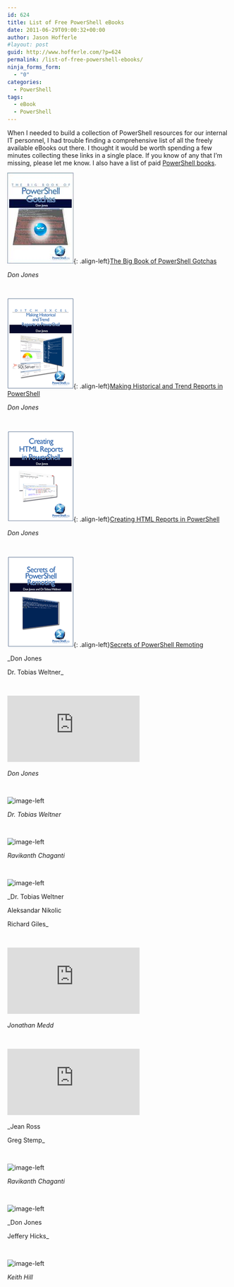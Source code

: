 ```yaml
---
id: 624
title: List of Free PowerShell eBooks
date: 2011-06-29T09:00:32+00:00
author: Jason Hofferle
#layout: post
guid: http://www.hofferle.com/?p=624
permalink: /list-of-free-powershell-ebooks/
ninja_forms_form:
  - "0"
categories:
  - PowerShell
tags:
  - eBook
  - PowerShell
---
```

When I needed to build a collection of PowerShell resources for our internal IT personnel, I had trouble finding a comprehensive list of all the freely available eBooks out there. I thought it would be worth spending a few minutes collecting these links in a single place. If you know of any that I&#8217;m missing, please let me know. I also have a list of paid [PowerShell books](http://www.hofferle.com/list-of-powershell-books/ "List of PowerShell Books").

![image-left](/assets/img/BigBookofPowerShellGotchas.jpg){: .align-left}<a href="http://powershell.org/wp/ebooks/" title="The Big Book of PowerShell Gotchas" target="_blank">The Big Book of PowerShell Gotchas</a>
  
_Don Jones_

<br style="clear: both;" />

![image-left](/assets/img/MakingHistoricalAndTrendReportsInPowerShell.png){: .align-left}<a href="http://powershell.org/wp/ebooks/" title="Making Historical and Trend Reports in PowerShell" target="_blank">Making Historical and Trend Reports in PowerShell</a>
  
_Don Jones_

 <br style="clear: both;" />

![image-left](/assets/img/CreatingHTMLReportsInPowerShell_150.png){: .align-left}<a href="http://powershell.org/wp/ebooks/" target="_blank">Creating HTML Reports in PowerShell</a>
  
_Don Jones_

 <br style="clear: both;" />

![image-left](/assets/img/SecretsOfPowerShellRemoting_1501.png){: .align-left}<a href="http://powershell.org/wp/ebooks/" target="_blank">Secrets of PowerShell Remoting</a>
  
_Don Jones
  
Dr. Tobias Weltner_

 <br style="clear: both;" />

![image-left](http://www.realtimepublishers.com/chapters/1828/accwp-3.pdf)
  
_Don Jones_

 <br style="clear: both;" />

![image-left](http://community.idera.com/powershell/ask_the_experts/f/powershell_for_windows-12/10310/best-way-to-download-your-ebook-mastering-powershell)
  
_Dr. Tobias Weltner_

 <br style="clear: both;" />

![image-left](https://www.ravichaganti.com/blog/laymans-guide-to-powershell-2-0-remoting/)
  
_Ravikanth Chaganti_

 <br style="clear: both;" />

![image-left](http://community.idera.com/)
  
_Dr. Tobias Weltner
  
Aleksandar Nikolic
  
Richard Giles_

 <br style="clear: both;" />

![image-left](http://www.jonathanmedd.net/2010/09/powershell-2-0-one-cmdlet-at-a-time-available-as-pdf-download.html)
  
_Jonathan Medd_

 <br style="clear: both;" />

![image-left](http://allunifiedcom.files.wordpress.com/2010/07/powershell_v2_owners_manual.pdf)
  
_Jean Ross
  
Greg Stemp_

 <br style="clear: both;" />

![image-left](http://www.ravichaganti.com/blog/?p=1979)
  
_Ravikanth Chaganti_

 <br style="clear: both;" />

![image-left](http://www.sapien.com/blog/2009/12/01/free-windows-powershell-ebook/)
  
_Don Jones
  
Jeffery Hicks_

 <br style="clear: both;" />

![image-left](http://rkeithhill.wordpress.com/2009/03/08/effective-windows-powershell-the-free-ebook/)
  
_Keith Hill_

 <br style="clear: both;" />
